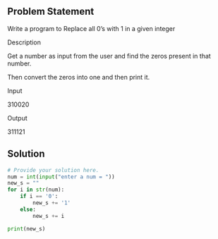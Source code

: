 ## Problem Statement 

Write a program to Replace all 0’s with 1 in a given integer

Description

Get a number as input from the user and find the zeros present in that number.

Then convert the zeros into one and then print it.

Input

310020

Output

311121
## Solution

```python
# Provide your solution here.
num = int(input("enter a num = "))
new_s = ""
for i in str(num):
    if i == '0':
        new_s += '1'
    else:
        new_s += i

print(new_s)
